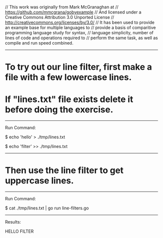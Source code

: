 // This work was originally from Mark McGranaghan at
// https://github.com/mmcgrana/gobyexample
// And licensed under a Creative Commons Attribution 3.0 Unported License
// http://creativecommons.org/licenses/by/3.0/
// It has been used to provide an example base for multiple languages to
// provide a basis of comparitive programming language study for syntax,
// language simplicity, number of lines of code and operations required to
// perform the same task, as well as compile and run speed combined.

_______________________________________________________________________________
# To try out our line filter, first make a file with a few lowercase lines.
# If "lines.txt" file exists delete it before doing the exercise. 

_______________________________________________________________________________
Run Command:

$ echo 'hello'   > ./tmp/lines.txt

$ echo 'filter' >> ./tmp/lines.txt

_______________________________________________________________________________
# Then use the line filter to get uppercase lines.

_______________________________________________________________________________
Run Command:

$ cat ./tmp/lines.txt | go run line-filters.go

_______________________________________________________________________________
Results:

HELLO
FILTER
